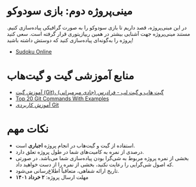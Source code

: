 # مینی‌پروژه دوم: بازی سودوکو
در این مینی‌پروژه، قصد داریم تا بازی سودوکو را به صورت گرافیکی پیاده‌سازی کنیم. مستند مینی‌پروژه جهت آشنایی بیشتر در همین ریپازیتوری قرار گرفته است.
سعی کنید ‌پروژه را به‌گونه‌ای پیاده‌سازی کنید که دوستش داشته باشید!
- [Sudoku Online](https://soduko-online.com/)

# منابع آموزشی گیت و گیت‌هاب
- [آموزش گیت (Git)، گیت هاب و گیت لب - فرادرس (جادی میرمیرانی)](https://faradars.org/courses/fvgit9609-git-github-gitlab)
- [Top 20 Git Commands With Examples](https://dzone.com/articles/top-20-git-commands-with-examples)
- [آموزش کاربردی Git](https://gotoclass.ir/courses/git/)

# نکات مهم
- استفاده از گیت و گیت‌هاب در انجام پروژه **اجباری** است.
- درصدی از نمره به کامیت‌های شما در طول پروژه تعلق دارد.
- بخشی از نمره پروژه مربوط به شی‌گرا بودن پیاده‌سازی شما می‌باشد. در صورتی که اصول شی‌گرایی را رعایت نکنید، بخشی از نمره را از دست خواهید داد.
- تاریخ ارائه شفاهی، متعاقباً اطلاع‌رسانی می‌شود.
- مهلت ارسال پروژه: **۲ خرداد ۱۴۰۱**